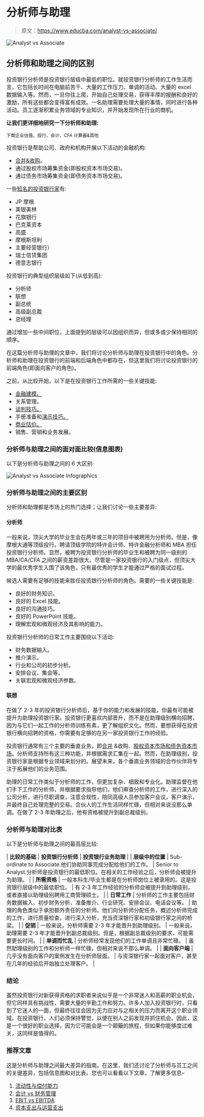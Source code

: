 # 分析师与助理

> 原文：<https://www.educba.com/analyst-vs-associate/>

![Analyst vs Associate](img/77239b965297954854399069e0c17576.png)



## 分析师和助理之间的区别

投资银行分析师是投资银行层级中最低的职位。就投资银行分析师的工作生活而言，它包括长时间在电脑前苦干、大量的工作压力、单调的活动、大量的 excel 数据输入等。然而，一旦你往上爬，开始自己处理交易，获得丰厚的报酬和良好的激励，所有这些都会变得富有成效。一名助理需要处理大量的事情，同时进行各种活动。员工逐渐积累业务领域的专业知识，并开始发现所在行业的商机。

**让我们更详细地研究一下分析师和助理:**

<small>下载企业估值、投行、会计、CFA 计算器&其他</small>

投资银行是帮助公司、政府和机构开展以下活动的金融机构:

*   [合并&收购](https://www.educba.com/what-is-mergers-and-acquisitions/)。
*   通过股权市场筹集资金(即股权资本市场交易)。
*   通过债务市场筹集资金(即债务资本市场交易)。

一些[知名的投资银行家](https://www.educba.com/investment-banking-career/)有:

*   JP 摩根
*   美银美林
*   花旗银行
*   巴克莱资本
*   高盛
*   摩根斯坦利
*   主要经营银行）
*   瑞士信贷集团
*   德意志银行

投资银行的典型组织层级如下(从低到高):

*   分析师
*   联想
*   副总统
*   高级副总裁
*   总经理

通过增加一些中间职位，上面提到的层级可以因组织而异，但或多或少保持相同的顺序。

在这篇分析师与助理的文章中，我们将讨论分析师与助理在投资银行中的角色。分析师和助理在投资银行的前端和后端角色中都存在，但这里我们将讨论投资银行的前端角色(即面向客户的角色)。

之前，从比较开始，以下是在投资银行工作所需的一些关键技能:

*   [金融建模。](https://www.educba.com/financial-modeling-techniques/)
*   关系管理。
*   [谈判技巧。](https://www.educba.com/how-to-develop-effective-negotiation-skills/)
*   手册准备和[演示技巧。](https://www.educba.com/presentation-skills-training/)
*   [商业估价。](https://www.educba.com/business-valuation-methods/)
*   销售、营销和业务发展。

### 分析师与助理之间的面对面比较(信息图表)

以下是分析师与助理之间的 6 大区别:

![Analyst vs Associate Infographics](img/75c4fa89945c232283346f1f5fca8b82.png)



### 分析师与助理之间的主要区别

分析师和助理都是市场上的热门选择；让我们讨论一些主要差异:

#### 分析师

一般来说，顶尖大学的毕业生会在两年或三年的项目中被聘用为分析师。但是，像摩根大通等顶级投行。聘请顶级学院的特许会计师、特许金融分析师和 MBA 担任投资银行分析师。显然，被聘为投资银行分析师的毕业生和被聘为同一级别的 MBA/CA/CFA 之间的薪资差距很大。尽管是一家投资银行的入门级点，但顶尖大学的最优秀学生入围了该角色，只有最优秀的学生才能通过严格的面试过程。

候选人需要有足够的技能来胜任投资银行分析师的角色。需要的一些关键技能是:

*   良好的财务知识。
*   良好的 Excel 技能。
*   良好的沟通技巧。
*   良好的 PowerPoint 技能。
*   理解宏观和微观经济及其影响的能力。

投资银行分析师的日常工作主要围绕以下活动:

*   财务数据输入。
*   推介演示。
*   行业和公司的初步分析。
*   安排会议、集会等。
*   关联宏观和微观经济参数。

#### 联想

在做了 2-3 年的投资银行分析师后，基于你的能力和发展的技能，你最有可能被提升为助理投资银行家。投资银行更喜欢内部晋升，而不是在助理级别横向招聘，因为与它们一起工作的分析师训练有素，更了解组织文化。然而，要想获得在投资银行横向招聘的资格，你需要有足够的在另一家投资银行工作的经验。

投资银行通常有三个主要的垂直业务，即[合并](https://www.educba.com/merger-vs-amalgamation/) &收购、[股权资本市场和债务资本市场](https://www.educba.com/debt-vs-equity/)。分析师支持所有这三种功能，并根据需求汇集在一起。然而，在助理级别，投资银行家是根据专业领域来划分的。展望未来，各个垂直业务领域的合作伙伴将专注于拓展他们的业务范围。

助理的日常工作类似于分析师的工作，但更加复杂、细致和专业化。助理监督在他们手下工作的分析师，并根据要求指导他们，他们审查分析师的工作，进行深入的公司分析，进行尽职调查，注意合规性，陪同高级人员参加客户会议，客户演示，并最终自己处理完整的交易。合伙人的工作生活同样忙碌，但相对来说没那么单调。在做了 2-3 年助理之后，他有资格被提升到副总裁级别。

### 分析师与助理对比表

以下是分析师与助理之间的最高层比较:

| **比较的基础** | **投资银行分析师** | **投资银行业务助理** |
| **层级中的位置** | Sub-ordinate to Associate.他们协助同事完成分配给他们的工作。 | Senior to Analyst.分析师是投资银行的最低职位。在相关的工作经验之后，分析师会被提升为助理。 |
| **所需资格** | 一般本科生/毕业生都是在分析师岗位上被录用的。这是投资银行层级中的最低职位。 | 有 2-3 年工作经验的分析师会被提升到助理级别，或者直接以助理级别聘用工商管理硕士。 |
| **日常工作** | 分析师的工作主要包括财务数据输入、初步财务分析、准备推介、行业研究、安排会议、电话会议等。 | 助理的角色类似于承担额外责任的分析师。他们向分析师分配任务，概述分析师完成的工作，进行质量检查，进行深入分析，充当资深银行家和初级银行家之间的桥梁。 |
| **促销** | 一般来说，分析师需要 2-3 年才能晋升到助理级别。 | 一般来说，助理需要 2-3 年才能晋升到副总裁级别。但是，根据副总裁级别的要求，可能需要更长时间。 |
| **单调而忙乱** | 分析师经常发现他们的工作单调且非常忙碌。 | 虽然助理级别的工作和分析师一样忙碌，但相对来说不那么单调。 |
| **面向客户端** | 几乎没有面向客户的案例发生在分析师层面。 | 与资深银行家一起面对客户，甚至在几年的经验后开始独立处理客户。 |

### 结论

虽然投资银行对新获得资格的求职者来说似乎是一个非常迷人和高薪的职业机会，但它同样具有挑战性，需要大量的辛勤工作和努力。许多人加入投资银行时，只看到了它迷人的一面，但最终往往会因为无力应对与之相关的压力而离开这个职业领域。在投资银行，人们必须保持警觉，以便在别人之前发现并抓住机会。因此，这是一个很好的职业选择，因为它可能会是一个颠簸的旅程，但如果你能够度过难关，这同样是值得的。

### 推荐文章

这是分析师与助理之间最大差异的指南。在这里，我们还讨论了分析师与员工之间的关键差异，包括信息图和对比表。您也可以看看以下文章，了解更多信息–

1.  [流动性与偿付能力](https://www.educba.com/liquidity-vs-solvency/)
2.  [会计 vs 财务管理](https://www.educba.com/accounting-vs-financial-management/)
3.  [EBIT vs EBITDA](https://www.educba.com/ebit-vs-ebitda/)
4.  [资本支出与运营支出](https://www.educba.com/capex-vs-opex/)





